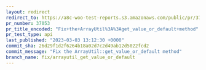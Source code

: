 ```yaml
---
layout: redirect
redirect_to: https://a8c-woo-test-reports.s3.amazonaws.com/public/pr/37053/api/index.html
pr_number: 37053
pr_title_encoded: "Fix+the+ArrayUtil%3A%3Aget_value_or_default+method"
pr_test_type: api
last_published: "2023-03-03 13:12:30 +0000"
commit_sha: 26d29f1d2f6264b18a02d7c2d49ab12d5022fcd2
commit_message: "Fix the ArrayUtil::get_value_or_default method"
branch_name: fix/arrayutil_get_value_or_default
---
```

